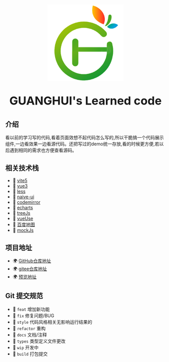 <div align="center">
    <img alt="logo" src="./public/logo.webp" width="240" height="240" >
</div>
<p style="font-size: 36px;font-weight: bold" align="center">GUANGHUI's Learned code</p>

## 介绍
看以前的学习写的代码,看着页面效想不起代码怎么写的,所以干脆搞一个代码展示组件,一边看效果一边看源代码。还把写过的demo统一存放,看的时候更方便,若以后遇到相同的需求也方便查看源码。

## 相关技术栈
- 📐 [vite5](https://cn.vitejs.dev/)
- 📐 [vue3](https://cn.vuejs.org/)
- 📐 [less](https://lesscss.cn/features/)
- 📐 [naive-ui](https://www.naiveui.com/zh-CN/light)
- 📐 [codemirror](https://www.npmjs.com/package/vue-codemirror)
- 📐 [echarts](https://echarts.apache.org/zh/index.html)
- 📐 [treeJs](http://www.webgl3d.cn/Three.js/)
- 📐 [vueUse](https://vueuse.org/)
- 📐 [百度地图](https://lbsyun.baidu.com/index.php?title=jspopularGL)
- 📐 [mockJs](http://mockjs.com/)

## 项目地址
- 🌍 [GitHub仓库地址](https://github.com/guanghuijs/learning)
- 🌍 [gitee仓库地址](https://gitee.com/guanghuijs/learning)
- 🌍 [预览地址](https://guanghuijs.gitee.io/learning)

## Git 提交规范
- 🍐 `feat` 增加新功能
- 🍐 `fix` 修复问题/BUG
- 🍐 `style` 代码风格相关无影响运行结果的
- 🍐 `refactor` 重构
- 🍐 `docs` 文档/注释
- 🍐 `types` 类型定义文件更改
- 🍐 `wip` 开发中
- 🍐 `build` 打包提交
